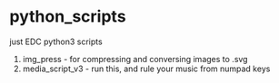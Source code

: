 # python_scripts
just EDC python3 scripts
1) img_press - for compressing and conversing images to .svg
2) media_script_v3 - run this, and rule your music from numpad keys
